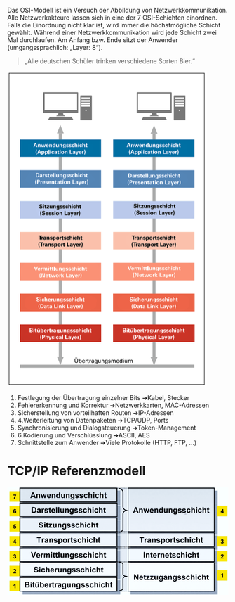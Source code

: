Das OSI-Modell ist ein Versuch der Abbildung von Netzwerkkommunikation. Alle Netzwerkakteure lassen sich in eine der 7 OSI-Schichten einordnen. Falls die Einordnung nicht klar ist, wird immer die höchstmögliche Schicht gewählt. Während einer Netzwerkkommunikation wird jede Schicht zwei Mal durchlaufen. Am Anfang bzw. Ende sitzt der Anwender (umgangssprachlich: „Layer: 8“).

> „Alle deutschen Schüler trinken verschiedene Sorten Bier.“

![](../_Medien/OSI_Schichtenmodell.png)

1. Festlegung der Übertragung einzelner Bits 
   ➔Kabel, Stecker 
2. Fehlererkennung und Korrektur 
   ➔Netzwerkkarten, MAC-Adressen 
3. Sicherstellung von vorteilhaften Routen 
   ➔IP-Adressen 
4. 4.Weiterleitung von Datenpaketen 
   ➔TCP/UDP, Ports 
5. Synchronisierung und Dialogsteuerung 
   ➔Token-Management 
6. 6.Kodierung und Verschlüsslung 
   ➔ASCII, AES 
7. Schnittstelle zum Anwender 
   ➔Viele Protokolle (HTTP, FTP, …)

# TCP/IP Referenzmodell
![](../_Medien/TCP_IP_Referenzmodell.png)
